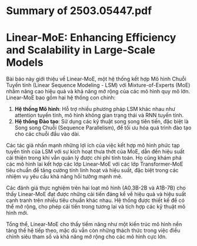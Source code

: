 # Summary of 2503.05447.pdf

# Linear-MoE: Enhancing Efficiency and Scalability in Large-Scale Models

Bài báo này giới thiệu về Linear-MoE, một hệ thống kết hợp Mô hình Chuỗi Tuyến tính (Linear Sequence Modeling - LSM) với Mixture-of-Experts (MoE) nhằm nâng cao hiệu quả và khả năng mở rộng của các mô hình quy mô lớn. Linear-MoE bao gồm hai hệ thống con chính: 

1. **Hệ thống Mô hình**: Hỗ trợ nhiều phương pháp LSM khác nhau như attention tuyến tính, mô hình không gian trạng thái và RNN tuyến tính.
2. **Hệ thống Đào tạo**: Sử dụng các kỹ thuật song song tiên tiến, đặc biệt là Song song Chuỗi (Sequence Parallelism), để tối ưu hóa quá trình đào tạo cho các chuỗi đầu vào dài.

Các tác giả nhấn mạnh những lợi ích của việc kết hợp mô hình phức tạp tuyến tính của LSM với sự kích hoạt thưa thớt của MoE, dẫn đến hiệu suất cải thiện trong khi vẫn quản lý được chi phí tính toán. Họ cũng khám phá các mô hình lai kết hợp các lớp Linear-MoE với các lớp Transformer-MoE tiêu chuẩn để tăng cường tính linh hoạt và hiệu suất, đặc biệt trong các nhiệm vụ yêu cầu khả năng hồi tưởng mạnh mẽ.

Các đánh giá thực nghiệm trên hai loạt mô hình (A0.3B-2B và A1B-7B) cho thấy Linear-MoE đạt được những cải tiến đáng kể về hiệu quả và hiệu suất cạnh tranh trên nhiều tiêu chuẩn khác nhau. Hệ thống được thiết kế để có thể mở rộng, cho phép cải tiến trong tương lai và tích hợp các kỹ thuật mô hình mới. 

Tổng thể, Linear-MoE cho thấy tiềm năng như một kiến trúc mô hình nền tảng thế hệ tiếp theo, mặc dù vẫn còn những thách thức trong việc điều chỉnh siêu tham số và khả năng mở rộng cho các mô hình cực lớn.
